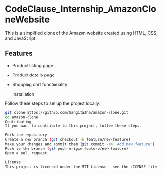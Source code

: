 # CodeClause_Internship_AmazonCloneWebsite
This is a simplified clone of the Amazon website created using HTML, CSS, and JavaScript.




## Features

- Product listing page
- Product details page
- Shopping cart functionality

  Installation

Follow these steps to set up the project locally:

```bash
git clone https://github.com/SangitaJha/amazon-clone.git
cd amazon-clone
Contributing
If you want to contribute to this project, follow these steps:

Fork the repository
Create a new branch (git checkout -b feature/new-feature)
Make your changes and commit them (git commit -am 'Add new feature')
Push to the branch (git push origin feature/new-feature)
Open a pull request

License
This project is licensed under the MIT License - see the LICENSE file for details.



